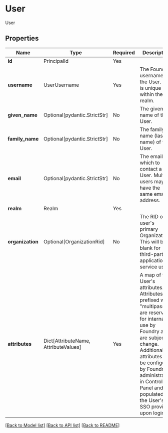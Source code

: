# User

User

## Properties
| Name | Type | Required | Description |
| ------------ | ------------- | ------------- | ------------- |
**id** | PrincipalId | Yes |  |
**username** | UserUsername | Yes | The Foundry username of the User. This is unique within the realm. |
**given_name** | Optional[pydantic.StrictStr] | No | The given name of the User. |
**family_name** | Optional[pydantic.StrictStr] | No | The family name (last name) of the User. |
**email** | Optional[pydantic.StrictStr] | No | The email at which to contact a User. Multiple users may have the same email address. |
**realm** | Realm | Yes |  |
**organization** | Optional[OrganizationRid] | No | The RID of the user's primary Organization. This will be blank for third-party application service users. |
**attributes** | Dict[AttributeName, AttributeValues] | Yes | A map of the User's attributes. Attributes prefixed with "multipass:" are reserved for internal use by Foundry and are subject to change. Additional attributes may be configured by Foundry administrators in  Control Panel and populated by the User's SSO provider upon login.  |


[[Back to Model list]](../../../../README.md#models-v2-link) [[Back to API list]](../../../../README.md#apis-v2-link) [[Back to README]](../../../../README.md)
